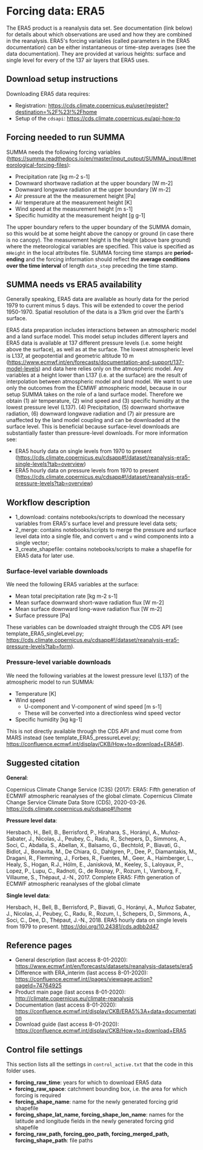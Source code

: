# Forcing data: ERA5 
The ERA5 product is a reanalysis data set. See documentation (link below) for details about which observations are used and how they are combined in the reanalysis. ERA5's forcing variables (called parameters in the ERA5 documentation) can be either instantaneous or time-step averages (see the data documentation). They are provided at various heights: surface and single level for every of the 137 air layers that ERA5 uses. 

## Download setup instructions
Downloading ERA5 data requires:
- Registration: https://cds.climate.copernicus.eu/user/register?destination=%2F%23!%2Fhome
- Setup of the `cdsapi`: https://cds.climate.copernicus.eu/api-how-to


## Forcing needed to run SUMMA
SUMMA needs the following forcing variables (https://summa.readthedocs.io/en/master/input_output/SUMMA_input/#meteorological-forcing-files):
- Precipitation rate [kg m-2 s-1]
- Downward shortwave radiation at the upper boundary [W m-2]
- Downward longwave radiation at the upper boundary [W m-2]
- Air pressure at the the measurement height [Pa]
- Air temperature at the measurement height [K]
- Wind speed at the measurement height [m s-1]
- Specific humidity at the measurement height [g g-1]

The upper boundary refers to the upper boundary of the SUMMA domain, so this would be at some height above the canopy or ground (in case there is no canopy). The measurement height is the height (above bare ground) where the meteorological variables are specified. This value is specified as `mHeight` in the local attributes file. SUMMA forcing time stamps are **period-ending** and the forcing information should reflect the **average conditions over the time interval** of length `data_step` preceding the time stamp.


## SUMMA needs vs ERA5 availability
Generally speaking, ERA5 data are available as hourly data for the period 1979 to current minus 5 days. This will be extended to cover the period 1950-1970. Spatial resolution of the data is a 31km grid over the Earth's surface.

ERA5 data preparation includes interactions between an atmospheric model and a land surface model. This model setup includes different layers and ERA5 data is available at 137 different pressure levels (i.e. some height above the surface), as well as at the surface. The lowest atmospheric level is L137, at geopotential and geometric altitude 10 m (https://www.ecmwf.int/en/forecasts/documentation-and-support/137-model-levels) and data here relies only on the atmospheric model. Any variables at a height lower than L137 (i.e. at the surface) are the result of interpolation between atmospheric model and land model. We want to use only the outcomes from the ECMWF atmospheric model, because in our setup SUMMA takes on the role of a land surface model. Therefore we obtain (1) air temperature, (2) wind speed and (3) specific humidity at the lowest pressure level (L137). (4) Precipitation, (5) downward shortwave radiation, (6) downward longwave radiation and (7) air pressure are unaffected by the land model coupling and can be downloaded at the surface level. This is beneficial because surface-level downloads are substantially faster than pressure-level downloads. For more information see:

- ERA5 hourly data on single levels from 1970 to present (https://cds.climate.copernicus.eu/cdsapp#!/dataset/reanalysis-era5-single-levels?tab=overview)
- ERA5 hourly data on pressure levels from 1970 to present (https://cds.climate.copernicus.eu/cdsapp#!/dataset/reanalysis-era5-pressure-levels?tab=overview)


## Workflow description
- 1_download: contains notebooks/scripts to download the necessary variables from ERA5's surface level and pressure level data sets;
- 2_merge: contains notebooks/scripts to merge the pressure and surface level data into a single file, and convert `u` and `v` wind components into a single vector;
- 3_create_shapefile: contains notebooks/scripts to make a shapefile for ERA5 data for later use.


### Surface-level variable downloads
We need the following ERA5 variables at the surface:
- Mean total precipitation rate [kg m-2 s-1]
- Mean surface downward short-wave radiation flux [W m-2]
- Mean surface downward long-wave radiation flux [W m-2]
- Surface pressure [Pa]

These variables can be downloaded straight through the CDS API (see template_ERA5_singleLevel.py; https://cds.climate.copernicus.eu/cdsapp#!/dataset/reanalysis-era5-pressure-levels?tab=form).


### Pressure-level variable downloads
We need the following variables at the lowest pressure level (L137) of the atmospheric model to run SUMMA:
- Temperature [K]
- Wind speed
    - U-component and V-component of wind speed [m s-1]
    - These will be converted into a directionless wind speed vector 
- Specific humidity [kg kg-1]

This is not directly available through the CDS API and must come from MARS instead (see template_ERA5_pressureLevel.py; https://confluence.ecmwf.int/display/CKB/How+to+download+ERA5#).

## Suggested citation
**General**:

Copernicus Climate Change Service (C3S) (2017): ERA5: Fifth generation of ECMWF atmospheric reanalyses of the global climate. Copernicus Climate Change Service Climate Data Store (CDS), 2020-03-26. https://cds.climate.copernicus.eu/cdsapp#!/home

**Pressure level data**:

Hersbach, H., Bell, B., Berrisford, P., Hirahara, S., Horányi, A., Muñoz‐Sabater, J., Nicolas, J., Peubey, C., Radu, R., Schepers, D., Simmons, A., Soci, C., Abdalla, S., Abellan, X., Balsamo, G., Bechtold, P., Biavati, G., Bidlot, J., Bonavita, M., De Chiara, G., Dahlgren, P., Dee, P., Diamantakis, M., Dragani, R., Flemming, J., Forbes, R., Fuentes, M., Geer, A., Haimberger, L., Healy, S., Hogan, R.J., Hólm, E., Janisková, M., Keeley, S., Laloyaux, P., Lopez, P., Lupu, C., Radnoti, G., de Rosnay, P., Rozum, I., Vamborg, F., Villaume, S., Thépaut, J.-N., 2017. Complete ERA5: Fifth generation of ECMWF atmospheric reanalyses of the global climate

**Single level data**:

Hersbach, H., Bell, B., Berrisford, P., Biavati, G., Horányi, A., Muñoz Sabater, J., Nicolas, J., Peubey, C., Radu, R., Rozum, I., Schepers, D., Simmons, A., Soci, C., Dee, D., Thépaut, J.-N., 2018. ERA5 hourly data on single levels from 1979 to present. https://doi.org/10.24381/cds.adbb2d47

## Reference pages
- General description (last access 8-01-2020): https://www.ecmwf.int/en/forecasts/datasets/reanalysis-datasets/era5
- Difference with ERA_interim (last access 8-01-2020): https://confluence.ecmwf.int//pages/viewpage.action?pageId=74764925
- Product main page (last access 8-01-2020): http://climate.copernicus.eu/climate-reanalysis
- Documentation (last access 8-01-2020): https://confluence.ecmwf.int/display/CKB/ERA5%3A+data+documentation
- Download guide (last access 8-01-2020): https://confluence.ecmwf.int/display/CKB/How+to+download+ERA5

## Control file settings
This section lists all the settings in `control_active.txt` that the code in this folder uses.
- **forcing_raw_time**: years for which to download ERA5 data
- **forcing_raw_space**: catchment bounding box, i.e. the area for which forcing is required
- **forcing_shape_name**: name for the newly generated forcing grid shapefile
- **forcing_shape_lat_name, forcing_shape_lon_name**: names for the latitude and longitude fields in the newly generated forcing grid shapefile
- **forcing_raw_path, forcing_geo_path, forcing_merged_path, forcing_shape_path**: file paths
